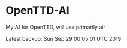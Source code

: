 # OpenTTD-AI
My AI for OpenTTD, will use primarily air

Latest backup: Sun Sep 29 00:05:01 UTC 2019
